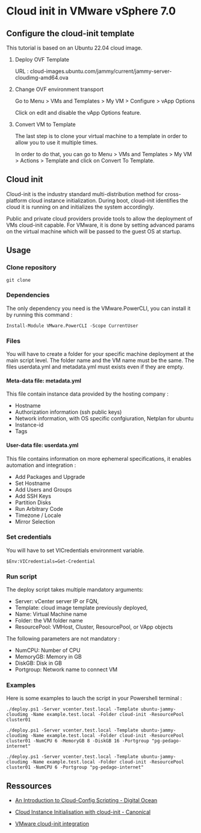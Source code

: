 # Cloud init in VMware vSphere 7.0

## Configure the cloud-init template

This tutorial is based on an Ubuntu 22.04 cloud image.

1. Deploy OVF Template

    URL : cloud-images.ubuntu.com/jammy/current/jammy-server-cloudimg-amd64.ova

2. Change OVF environment transport

    Go to Menu > VMs and Templates > My VM > Configure > vApp Options

    Click on edit and disable the vApp Options feature.

3. Convert VM to Template

    The last step is to clone your virtual machine to a template in order to allow you to use it multiple times.

    In order to do that, you can go to Menu > VMs and Templates > My VM > Actions > Template and click on Convert To Template.

## Cloud init

Cloud-init is the industry standard multi-distribution method for cross-platform cloud instance initialization. During boot, cloud-init identifies the cloud it is running on and initializes the system accordingly.

Public and private cloud providers provide tools to allow the deployment of VMs cloud-init capable. For VMware, it is done by setting advanced params on the virtual machine which will be passed to the guest OS at startup.


## Usage

### Clone repository

    git clone 

### Dependencies

The only dependency you need is the VMware.PowerCLI, you can install it by running this command :

    Install-Module VMware.PowerCLI -Scope CurrentUser

### Files

You will have to create a folder for your specific machine deployment at the main script level. The folder name and the VM name must be the same. The files userdata.yml and metadata.yml must exists even if they are empty.

#### Meta-data file: metadata.yml

This file contain instance data provided by the hosting company :

- Hostname
- Authorization information (ssh public keys)
- Network information, with OS specific confgiuration, Netplan for ubuntu
- Instance-id
- Tags

#### User-data file: userdata.yml

This file contains information on more ephemeral specifications, it enables automation and integration :

- Add Packages and Upgrade
- Set Hostname
- Add Users and Groups
- Add SSH Keys
- Partition Disks
- Run Arbitrary Code
- Timezone / Locale
- Mirror Selection

### Set credentials

You will have to set VICredentials environment variable.

    $Env:VICredentials=Get-Credential

### Run script

The deploy script takes multiple mandatory arguments:

- Server: vCenter server IP or FQN,
- Template: cloud image template previously deployed,
- Name: Virtual Machine name
- Folder: the VM folder name
- ResourcePool: VMHost, Cluster, ResourcePool, or VApp objects

The following parameters are not mandatory :

- NumCPU: Number of CPU
- MemoryGB: Memory in GB
- DiskGB: Disk in GB
- Portgroup: Network name to connect VM

### Examples

Here is some examples to lauch the script in your Powershell terminal :

    ./deploy.ps1 -Server vcenter.test.local -Template ubuntu-jammy-cloudimg -Name example.test.local -Folder cloud-init -ResourcePool cluster01

    ./deploy.ps1 -Server vcenter.test.local -Template ubuntu-jammy-cloudimg -Name example.test.local -Folder cloud-init -ResourcePool cluster01 -NumCPU 6 -MemoryGB 8 -DiskGB 16 -Portgroup "pg-pedago-internet"
    
    ./deploy.ps1 -Server vcenter.test.local -Template ubuntu-jammy-cloudimg -Name example.test.local -Folder cloud-init -ResourcePool cluster01 -NumCPU 6 -Portgroup "pg-pedago-internet"

## Ressources

- [An Introduction to Cloud-Config Scripting - Digital Ocean](https://www.digitalocean.com/community/tutorials/an-introduction-to-cloud-config-scripting)

- [Cloud Instance Initialisation with cloud-init - Canonical](https://pages.ubuntu.com/rs/066-EOV-335/images/CloudInit_Whitepaper.pdf)

- [VMware cloud-init integration](https://cloudinit.readthedocs.io/en/latest/topics/datasources/vmware.html)
